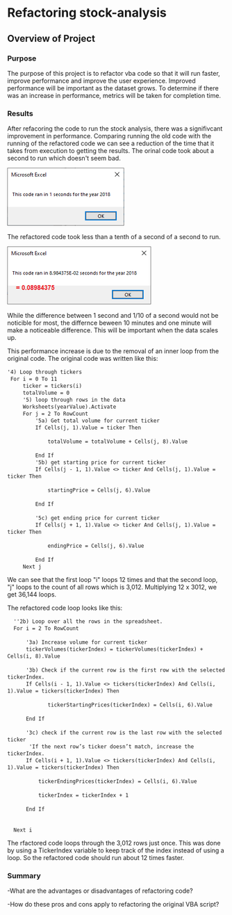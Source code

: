# Refactoring stock-analysis

## Overview of Project

### Purpose
The purpose of this project is to refactor vba code so that it will run faster, improve performance and improve the user experience. Improved performance will be important as the dataset grows. To determine if there was an increase in performance, metrics will be taken for completion time.
### Results
After refacoring the code to run the stock analysis, there was a signifivcant improvement in performance. Comparing running the old code with the running of the refactored code we can see a reduction of the time that it takes from execution to getting the results. The orinal code took about a second to run which doesn't seem bad.

![This is an image](/Resources/VBA_Challenge_2018.png)

The refactored code took less than a tenth of a second of a second to run.

![This is an image](/Resources/VBA_Challenge_2018_Refactored.png)

While the difference between 1 second and 1/10 of a second would not be noticible for most,  the differnce beween 10 minutes and one minute will make a noticeable difference.  This will be important when the data scales up.

This performance increase is due to the removal of an inner loop from the original code. The original code was written like this:
  ```vba
  '4) Loop through tickers
   For i = 0 To 11
       ticker = tickers(i)
       totalVolume = 0
       '5) loop through rows in the data
       Worksheets(yearValue).Activate
       For j = 2 To RowCount
           '5a) Get total volume for current ticker
           If Cells(j, 1).Value = ticker Then

               totalVolume = totalVolume + Cells(j, 8).Value

           End If
           '5b) get starting price for current ticker
           If Cells(j - 1, 1).Value <> ticker And Cells(j, 1).Value = ticker Then

               startingPrice = Cells(j, 6).Value

           End If

           '5c) get ending price for current ticker
           If Cells(j + 1, 1).Value <> ticker And Cells(j, 1).Value = ticker Then

               endingPrice = Cells(j, 6).Value

           End If
       Next j
```
We can see that the first loop "i" loops 12 times and that the second loop, "j" loops to the count of all rows which is 3,012. Multiplying 12 x 3012, we get 36,144 loops.

The refactored code loop looks like this:
  ```vba
    ''2b) Loop over all the rows in the spreadsheet.
    For i = 2 To RowCount
    
        '3a) Increase volume for current ticker
        tickerVolumes(tickerIndex) = tickerVolumes(tickerIndex) + Cells(i, 8).Value
        
        '3b) Check if the current row is the first row with the selected tickerIndex.
        If Cells(i - 1, 1).Value <> tickers(tickerIndex) And Cells(i, 1).Value = tickers(tickerIndex) Then

               tickerStartingPrices(tickerIndex) = Cells(i, 6).Value

        End If
        
        '3c) check if the current row is the last row with the selected ticker
         'If the next row’s ticker doesn’t match, increase the tickerIndex.
        If Cells(i + 1, 1).Value <> tickers(tickerIndex) And Cells(i, 1).Value = tickers(tickerIndex) Then

            tickerEndingPrices(tickerIndex) = Cells(i, 6).Value
            
            tickerIndex = tickerIndex + 1
            
        End If

    
    Next i
```
The rfactored code loops through the 3,012 rows just once. This was done by using a TickerIndex variable to keep track of the index instead of using a loop. So the refactored code should run about 12 times faster.
### Summary

-What are the advantages or disadvantages of refactoring code?

-How do these pros and cons apply to refactoring the original VBA script?
